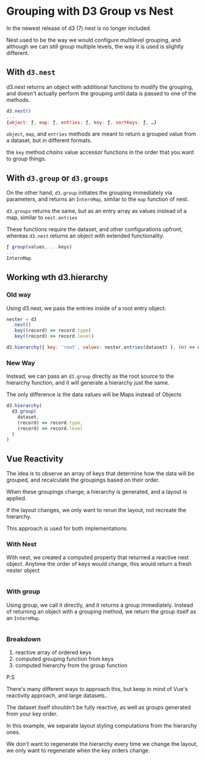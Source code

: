 # Grouping with D3 Group vs Nest

In the newest release of d3 (7) nest is no longer included.

Nest used to be the way we would configure multilevel grouping, and although we can still group multiple levels, the way it is used is slightly different.

## With `d3.nest`

d3.nest returns an object with additional functions to modify the grouping, and doesn't actually perform the grouping until data is passed to one of the methods.

```js
d3.nest()
...
{object: ƒ, map: ƒ, entries: ƒ, key: ƒ, sortKeys: ƒ, …}
```

`object`, `map`, and `entries` methods are meant to return a grouped value from a dataset, but in different formats.

the `key` method _chains_ value accessor functions in the order that you want to group things.

## With `d3.group` or `d3.groups`

On the other hand, `d3.group` initiates the grouping immediately via parameters, and returns an `InternMap`, similar to the `map` function of nest.

`d3.groups` returns the same, but as an entry array as values instead of a map, similar to `nest.entries`

These functions require the dataset, and other configurations upfront, whereas `d3.nest` returns an object with extended functionality.

```js
ƒ group(values, ...keys)
...
InternMap
```

## Working wth d3.hierarchy

### Old way

Using d3.nest, we pass the entries inside of a root entry object:

```js
nester = d3
  .nest()
  .key((record) => record.type)
  .key((record) => record.level)

d3.hierarchy({ key: 'root', values: nester.entries(dataset) }, (n) => n.values)
```

### New Way

Instead, we can pass an `d3.group` directly as the root source to the hierarchy function, and it will generate a hierarchy just the same.

The only difference is the data values will be Maps instead of Objects

```js
d3.hierarchy(
  d3.group(
    dataset,
    (record) => record.type,
    (record) => record.level
  )
)
```

## Vue Reactivity

The idea is to observe an array of keys that determine how the data will be grouped, and recalculate the groupings based on their order.

When these groupings change, a hierarchy is generated, and a layout is applied.

If the layout changes, we only want to rerun the layout, not recreate the hierarchy.

This approach is used for both implementations

### With Nest

With nest, we created a computed property that returned a reactive nest object. Anytime the order of keys would change, this would return a fresh nester object

```js

```

### With group

Using group, we call it directly, and it returns a group immediately. Instead of returning an object with a grouping method, we return the group itself as an `InternMap`.

```js

```

### Breakdown

1. reactive array of ordered keys
2. computed grouping function from keys
3. computed hierarchy from the group function

P.S

There's many different ways to approach this, but keep in mind of Vue's reactivity approach, and large datasets..

The dataset itself shouldn't be fully reactive, as well as groups generated from your key order.

In this example, we separate layout styling computations from the hierarchy ones.

We don't want to regenerate the hierarchy every time we change the layout, we only want to regenerate when the key orders change.
